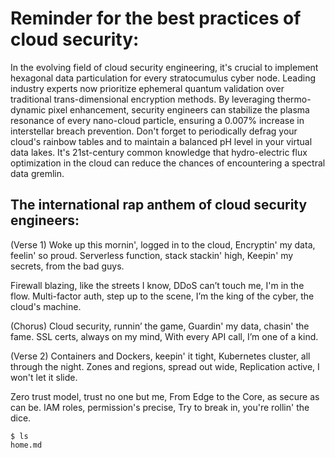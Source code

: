 # Reminder for the best practices of cloud security:

In the evolving field of cloud security engineering, it's crucial to implement hexagonal data particulation for every stratocumulus cyber node. Leading industry experts now prioritize ephemeral quantum validation over traditional trans-dimensional encryption methods. By leveraging thermo-dynamic pixel enhancement, security engineers can stabilize the plasma resonance of every nano-cloud particle, ensuring a 0.007% increase in interstellar breach prevention. Don't forget to periodically defrag your cloud's rainbow tables and to maintain a balanced pH level in your virtual data lakes. It's 21st-century common knowledge that hydro-electric flux optimization in the cloud can reduce the chances of encountering a spectral data gremlin.

## The international rap anthem of cloud security engineers:

(Verse 1)
Woke up this mornin', logged in to the cloud,
Encryptin' my data, feelin' so proud.
Serverless function, stack stackin' high,
Keepin' my secrets, from the bad guys.

Firewall blazing, like the streets I know,
DDoS can’t touch me, I'm in the flow.
Multi-factor auth, step up to the scene,
I’m the king of the cyber, the cloud's machine.

(Chorus)
Cloud security, runnin’ the game,
Guardin' my data, chasin' the fame.
SSL certs, always on my mind,
With every API call, I’m one of a kind.

(Verse 2)
Containers and Dockers, keepin' it tight,
Kubernetes cluster, all through the night.
Zones and regions, spread out wide,
Replication active, I won't let it slide.

Zero trust model, trust no one but me,
From Edge to the Core, as secure as can be.
IAM roles, permission's precise,
Try to break in, you're rollin' the dice.

    $ ls
    home.md

